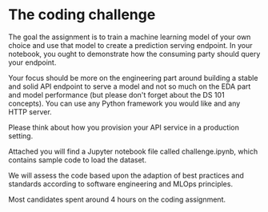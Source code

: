 # The coding challenge
The goal the assignment is to train a machine learning model of your own choice and use that model to create a prediction serving endpoint. In your notebook, you ought to demonstrate how the consuming party should query your endpoint.

Your focus should be more on the engineering part around building a stable and solid API endpoint to serve a model and not so much on the EDA part and model performance (but please don't forget about the DS 101 concepts). You can use any Python framework you would like and any HTTP server.

Please think about how you provision your API service in a production setting.

Attached you will find a Jupyter notebook file called challenge.ipynb, which contains sample code to load the dataset.

We will assess the code based upon the adaption of best practices and standards according to software engineering and MLOps principles.

Most candidates spent around 4 hours on the coding assignment.
